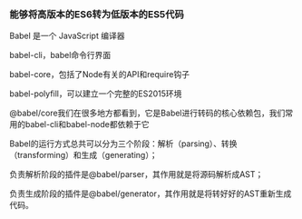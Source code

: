 ### 能够将高版本的ES6转为低版本的ES5代码
Babel 是一个 JavaScript 编译器

babel-cli，babel命令行界面

babel-core，包括了Node有关的API和require钩子

babel-polyfill，可以建立一个完整的ES2015环境

@babel/core我们在很多地方都看到，它是Babel进行转码的核心依赖包，我们常用的babel-cli和babel-node都依赖于它

Babel的运行方式总共可以分为三个阶段：解析（parsing）、转换（transforming）和生成（generating）；

负责解析阶段的插件是@babel/parser，其作用就是将源码解析成AST；

负责生成阶段的插件是@babel/generator，其作用就是将转好好的AST重新生成代码。


